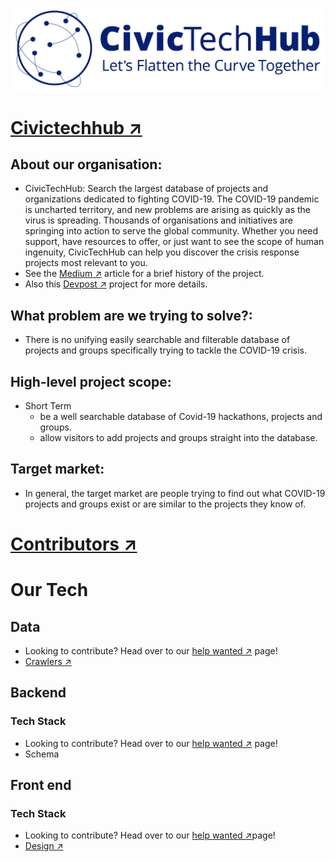 ![](fig/civic_tech_hub.png)

# [Civictechhub &#x2197;](https://www.civictechhub.org/)

## About our organisation:</br>
  - CivicTechHub: Search the largest database of projects and organizations dedicated to fighting COVID-19. The COVID-19 pandemic is uncharted territory, and new problems are arising as quickly as the virus is spreading. Thousands of organisations and initiatives are springing into action to serve the global community. Whether you need support, have resources to offer, or just want to see the scope of human ingenuity, CivicTechHub can help you discover the crisis response projects most relevant to you.
  - See the [Medium &#x2197;](https://medium.com/@civictechhub/civictechhub-is-born-679965ce66b7) article for a brief history of the project.
  - Also this [Devpost &#x2197;](https://devpost.com/software/internationale-liste-covid-19-communities-hackathons) project for more details.

## What problem are we trying to solve?: </br>
  - There is no unifying easily searchable and filterable database of projects and groups specifically trying to tackle the COVID-19 crisis.

## High-level project scope: </br>
  - Short Term
    - be a well searchable database of Covid-19 hackathons, projects and groups.
    - allow visitors to add projects and groups straight into the database.

## Target market: </br>
  - In general, the target market are people trying to find out what COVID-19 projects and groups exist or are similar to the projects they know of.

# [Contributors &#x2197;]()

# Our Tech
## Data
  - Looking to contribute? Head over to our [help wanted &#x2197;](https://github.com/civictechhub/docs/tree/master/data) page!
  - [Crawlers &#x2197;](https://github.com/civictechhub/crawlers)
## Backend
  ### Tech Stack
  - Looking to contribute? Head over to our [help wanted &#x2197;](https://github.com/civictechhub/docs/blob/master/backend/Readme.md) page!
  - Schema
## Front end
  ### Tech Stack
  - Looking to contribute? Head over to our [help wanted &#x2197;]()page!
  - [Design &#x2197;](Project/design.md)

